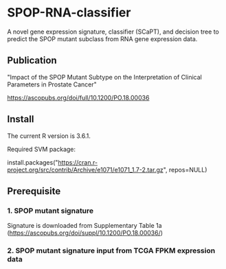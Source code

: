 # SPOP-RNA-classifier
A novel gene expression signature, classifier (SCaPT), and decision tree to predict the SPOP mutant subclass from RNA gene expression data.

## Publication
"Impact of the SPOP Mutant Subtype on the Interpretation of Clinical Parameters in Prostate Cancer"

https://ascopubs.org/doi/full/10.1200/PO.18.00036

## Install
The current R version is 3.6.1. 

Required SVM package:

install.packages("https://cran.r-project.org/src/contrib/Archive/e1071/e1071_1.7-2.tar.gz", repos=NULL)

## Prerequisite

### 1. SPOP mutant signature
Signature is downloaded from Supplementary Table 1a (https://ascopubs.org/doi/suppl/10.1200/PO.18.00036/)

### 2. SPOP mutant signature input from TCGA FPKM expression data










